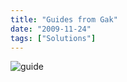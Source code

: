```yaml
---
title: "Guides from Gak"
date: "2009-11-24"
tags: ["Solutions"]
---
```


![guide](../images/guide.JPG "guide")
